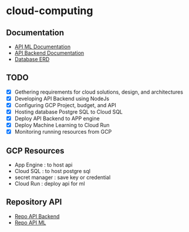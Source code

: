# cloud-computing

## Documentation

- [API ML Documentation](https://documenter.getpostman.com/view/14640466/Uz5MFZqa#55535879-eec6-49a0-899d-de696afce2c0)
- [API Backend Documentation](https://documenter.getpostman.com/view/23232897/2s93sf2Axt)
- [Database ERD](https://lucid.app/lucidchart/270d9b81-a3d0-43f3-ac7b-0dd1050e204f/edit?viewport_loc=-500%2C-436%2C2719%2C1364%2C0_0&invitationId=inv_86045c3e-4f6b-4d06-a871-5cf6277cd5fe)

## TODO

- [x] Gethering requirements for cloud solutions, design, and architectures
- [x] Developing API Backend using NodeJs
- [x] Configuring GCP Project, budget, and API
- [x] Hosting database Postgre SQL to Cloud SQL
- [x] Deploy API Backend to APP engine
- [x] Deploy Machine Learning to Cloud Run
- [x] Monitoring running resources from GCP

## GCP Resources

- App Engine : to host api
- Cloud SQL : to host postgre sql
- secret manager : save key or credential
- Cloud Run : deploy api for ml

## Repository API
- [Repo API Backend](https://github.com/greenixproject/cloud-computing/tree/test-api)
- [Repo API ML](https://github.com/greenixproject/API-ML)
